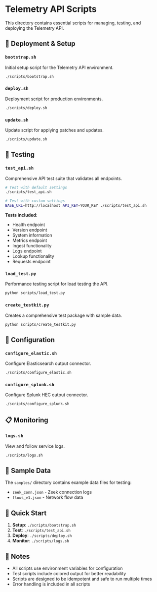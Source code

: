 # Telemetry API Scripts

This directory contains essential scripts for managing, testing, and deploying the Telemetry API.

## 🚀 Deployment & Setup

### `bootstrap.sh`
Initial setup script for the Telemetry API environment.
```bash
./scripts/bootstrap.sh
```

### `deploy.sh`
Deployment script for production environments.
```bash
./scripts/deploy.sh
```

### `update.sh`
Update script for applying patches and updates.
```bash
./scripts/update.sh
```

## 🧪 Testing

### `test_api.sh`
Comprehensive API test suite that validates all endpoints.
```bash
# Test with default settings
./scripts/test_api.sh

# Test with custom settings
BASE_URL=http://localhost API_KEY=YOUR_KEY ./scripts/test_api.sh
```

**Tests included:**
- Health endpoint
- Version endpoint
- System information
- Metrics endpoint
- Ingest functionality
- Logs endpoint
- Lookup functionality
- Requests endpoint

### `load_test.py`
Performance testing script for load testing the API.
```bash
python scripts/load_test.py
```

### `create_testkit.py`
Creates a comprehensive test package with sample data.
```bash
python scripts/create_testkit.py
```

## 🔧 Configuration

### `configure_elastic.sh`
Configure Elasticsearch output connector.
```bash
./scripts/configure_elastic.sh
```

### `configure_splunk.sh`
Configure Splunk HEC output connector.
```bash
./scripts/configure_splunk.sh
```

## 📋 Monitoring

### `logs.sh`
View and follow service logs.
```bash
./scripts/logs.sh
```

## 📁 Sample Data

The `samples/` directory contains example data files for testing:

- `zeek_conn.json` - Zeek connection logs
- `flows_v1.json` - Network flow data

## 🎯 Quick Start

1. **Setup**: `./scripts/bootstrap.sh`
2. **Test**: `./scripts/test_api.sh`
3. **Deploy**: `./scripts/deploy.sh`
4. **Monitor**: `./scripts/logs.sh`

## 📝 Notes

- All scripts use environment variables for configuration
- Test scripts include colored output for better readability
- Scripts are designed to be idempotent and safe to run multiple times
- Error handling is included in all scripts
